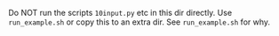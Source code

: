 Do NOT run the scripts `10input.py` etc in this dir directly. Use
`run_example.sh` or copy this to an extra dir. See `run_example.sh` for why.
